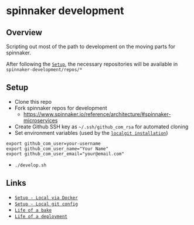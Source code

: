 # spinnaker development

## Overview

Scripting out most of the path to development on the moving parts for spinnaker.

After following the [`Setup`](#setup), the necessary repositories will be available in `spinnaker-development/repos/*`

## Setup

- Clone this repo
- Fork spinnaker repos for development
  - https://www.spinnaker.io/reference/architecture/#spinnaker-microservices
- Create Github SSH key as `~/.ssh/github_com_rsa` for automated cloning
- Set environment variables (used by the [`localgit installation`](https://www.spinnaker.io/setup/install/environment/#local-git))
```shell
export github_com_user=your-username
export github_com_user_name="Your Name"
export github_com_user_email="your@email.com"
```
- `./develop.sh`

## Links

- [`Setup - Local via Docker`](https://www.spinnaker.io/setup/install/halyard/#docker)
- [`Setup - Local git config`](https://www.spinnaker.io/setup/install/environment/#local-git)
- [`Life of a bake`](https://www.spinnaker.io/reference/architecture/loab/)
- [`Life of a deployment`](https://www.spinnaker.io/reference/architecture/load/)
